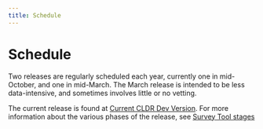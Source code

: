 ```yaml
---
title: Schedule
---
```


# Schedule

Two releases are regularly scheduled each year, currently one in mid-October, and one in mid-March.
The March release is intended to be less data-intensive, and sometimes involves little or no vetting.

The current release is found at [Current CLDR Dev Version](https://docs.google.com/spreadsheets/d/1N6inI5R84UoYlRwuCNPBOAP7ri4q2CmJmh8DC5g-S6c/edit?gid=1680747936#gid=1680747936).
For more information about the various phases of the release, see [Survey Tool stages](/translation/getting-started/survey-tool-phases)
